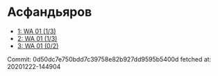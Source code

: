 # Асфандьяров
- [1: WA 01 (1/3)](1.md)
- [2: WA 01 (1/3)](2.md)
- [3: WA 01 (0/2)](3.md)

Commit: 0d50dc7e750bdd7c39758e82b927dd9595b5400d
 fetched at: 20201222-144904

